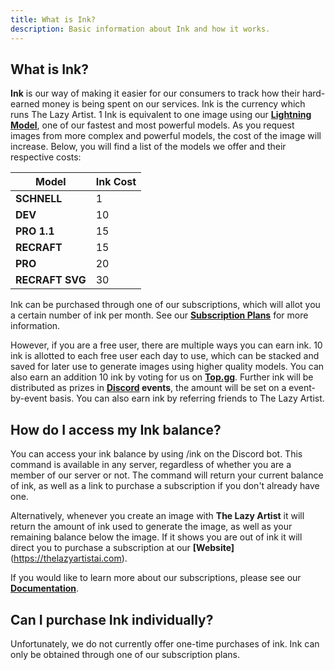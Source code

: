 ```yaml
---
title: What is Ink?
description: Basic information about Ink and how it works.
---
```


## What is Ink?

**Ink** is our way of making it easier for our consumers to track how their hard-earned money is being spent on our services.
Ink is the currency which runs The Lazy Artist. 1 Ink is equivalent to one image using our **[Lightning Model](/docs/lightning)**, one of our fastest
and most powerful models. As you request images from more complex and powerful models, the cost of the image will increase.
Below, you will find a list of the models we offer and their respective costs:

| **Model**       | Ink Cost |
|-------------|----------|
| **SCHNELL**     | 1        |
| **DEV**         | 10       |
| **PRO 1.1**     | 15       |
| **RECRAFT**     | 15       |
| **PRO**         | 20       |
| **RECRAFT SVG** | 30       |

Ink can be purchased through one of our subscriptions, which will allot you a certain number of ink per month. See
our **[Subscription Plans](/docs/features)** for more information.

However, if you are a free user, there are multiple ways you can earn ink. 10 ink is allotted to each free user each day to use,
which can be stacked and saved for later use to generate images using higher quality models. You can also earn an addition
10 ink by voting for us on **[Top.gg](https://top.gg/bot/1282040578120355871)**. Further ink will be distributed as prizes in
**[Discord](https://discord.gg/XpRMvAkyTv) events**, the amount will be set on a event-by-event basis. You can also earn ink
by referring friends to The Lazy Artist.

## How do I access my Ink balance?

You can access your ink balance by using /ink on the Discord bot. This command is available in any server, regardless of whether
you are a member of our server or not. The command will return your current balance of ink, as well as a link to purchase a subscription
if you don't already have one.

Alternatively, whenever you create an image with **The Lazy Artist** it will return the amount of ink used to generate the image, as well
as your remaining balance below the image. If it shows you are out of ink it will direct you to purchase a subscription at our **[Website]**(https://thelazyartistai.com).

If you would like to learn more about our subscriptions, please see our **[Documentation](/docs/features)**.

## Can I purchase Ink individually?

Unfortunately, we do not currently offer one-time purchases of ink. Ink can only be obtained through one of our subscription plans.
